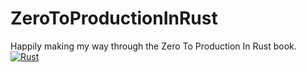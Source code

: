 # ZeroToProductionInRust
Happily making my way through the Zero To Production In Rust book.
[![Rust](https://github.com/AnAtlas/ZeroToProductionInRust/actions/workflows/general_rust.yml/badge.svg)](https://github.com/AnAtlas/ZeroToProductionInRust/actions/workflows/general_rust.yml)
